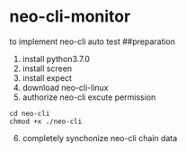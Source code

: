 # neo-cli-monitor
to implement neo-cli auto test
##preparation
1. install python3.7.0
2. install screen
3. install expect
4. download neo-cli-linux
5. authorize neo-cli excute permission
```
cd neo-cli
chmod +x ./neo-cli
```
6. completely synchonize neo-cli chain data
